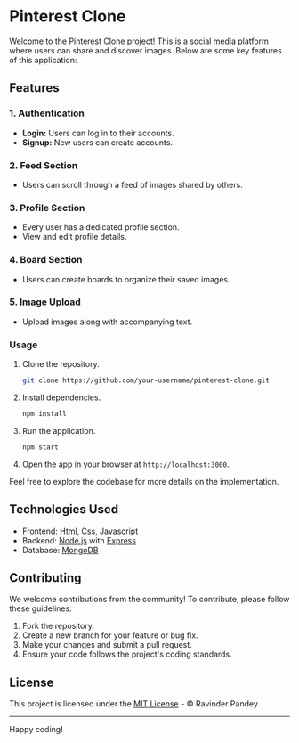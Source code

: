 # Pinterest Clone

Welcome to the Pinterest Clone project! This is a social media platform where users can share and discover images. Below are some key features of this application:

## Features

### 1. Authentication
- **Login:** Users can log in to their accounts.
- **Signup:** New users can create accounts.

### 2. Feed Section
- Users can scroll through a feed of images shared by others.

### 3. Profile Section
- Every user has a dedicated profile section.
- View and edit profile details.

### 4. Board Section
- Users can create boards to organize their saved images.

### 5. Image Upload
- Upload images along with accompanying text.

### Usage

1. Clone the repository.
    ```bash
    git clone https://github.com/your-username/pinterest-clone.git
    ```

2. Install dependencies.
    ```bash
    npm install
    ```

3. Run the application.
    ```bash
    npm start
    ```

4. Open the app in your browser at `http://localhost:3000`.

Feel free to explore the codebase for more details on the implementation.

## Technologies Used

- Frontend: [Html, Css, Javascript]()
- Backend: [Node.js](https://nodejs.org/) with [Express](https://expressjs.com/)
- Database: [MongoDB](https://www.mongodb.com/)

## Contributing

We welcome contributions from the community! To contribute, please follow these guidelines:

1. Fork the repository.
2. Create a new branch for your feature or bug fix.
3. Make your changes and submit a pull request.
4. Ensure your code follows the project's coding standards.

## License

This project is licensed under the [MIT License](LICENSE) - © Ravinder Pandey

---

Happy coding!
